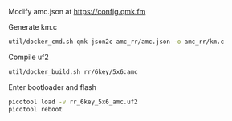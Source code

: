 Modify amc.json at https://config.qmk.fm

Generate km.c
```sh
util/docker_cmd.sh qmk json2c amc_rr/amc.json -o amc_rr/km.c
```

Compile uf2
```sh
util/docker_build.sh rr/6key/5x6:amc
```

Enter bootloader and flash
```sh
picotool load -v rr_6key_5x6_amc.uf2
picotool reboot
```

